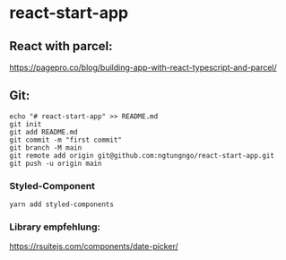 # react-start-app
## React with parcel:
https://pagepro.co/blog/building-app-with-react-typescript-and-parcel/
## Git:
```
echo "# react-start-app" >> README.md
git init
git add README.md
git commit -m "first commit"
git branch -M main
git remote add origin git@github.com:ngtungngo/react-start-app.git
git push -u origin main
```
### Styled-Component
```
yarn add styled-components
```

### Library empfehlung:
https://rsuitejs.com/components/date-picker/
